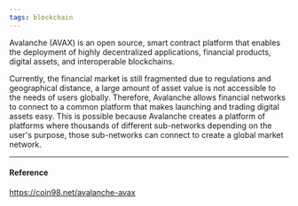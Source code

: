 ```yaml
---
tags: blockchain
---
```


Avalanche (AVAX) is an open source, smart contract platform that enables the
deployment of highly decentralized applications, financial products, digital
assets, and interoperable blockchains.

Currently, the financial market is still fragmented due to regulations and
geographical distance, a large amount of asset value is not accessible to the
needs of users globally. Therefore, Avalanche allows financial networks to
connect to a common platform that makes launching and trading digital assets
easy. This is possible because Avalanche creates a platform of platforms where
thousands of different sub-networks depending on the user's purpose, those
sub-networks can connect to create a global market network.

---

#### Reference

https://coin98.net/avalanche-avax
